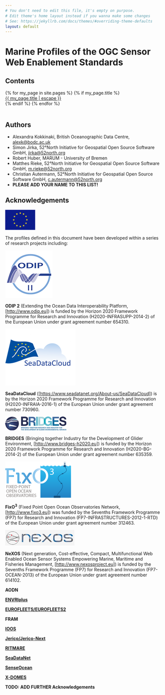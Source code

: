 ```yaml
---
# You don't need to edit this file, it's empty on purpose.
# Edit theme's home layout instead if you wanna make some changes
# See: https://jekyllrb.com/docs/themes/#overriding-theme-defaults
layout: default
---
```


# Marine Profiles of the OGC Sensor Web Enablement Standards

## Contents

<div class="trigger">
  {% for my_page in site.pages %}
    {% if my_page.title %}
    <div>
      <a class="page-link" href="{{ my_page.url | relative_url }}">{{ my_page.title | escape }}</a>
    </div>
    {% endif %}
  {% endfor %}
</div>
<br/>

## Authors

* Alexandra Kokkinaki, British Oceanographic Data Centre, alexk@bodc.ac.uk
* Simon Jirka, 52°North Initiative for Geospatial Open Source Software GmbH, jirka@52north.org
* Robert Huber, MARUM - University of Bremen
* Matthes Rieke, 52°North Initiative for Geospatial Open Source Software GmbH, m.rieke@52north.org
* Christian Autermann, 52°North Initiative for Geospatial Open Source Software GmbH, c.autermann@52north.org
* **PLEASE ADD YOUR NAME TO THIS LIST!**

## Acknowledgements

![EC Logo](images/ec.png)

The profiles defined in this document have been developed within a series of research projects including:

![ODIP Logo](images/odip_II.png)

**ODIP 2** (Extending the Ocean Data Interoperability Platform, [http://www.odip.eu]) is funded by the Horizon 2020 Framework Programme for Research and Innovation (H2020-INFRASUPP-2014-2) of the European Union under grant agreement number 654310.

![SeaDataCloud Logo](images/seadatacloud.png)

**SeaDataCloud** ([https://www.seadatanet.org/About-us/SeaDataCloud])  is by the Horizon 2020 Framework Programme for Research and Innovation (H2020-INFRAIA-2016-1) of the European Union under grant agreement number 730960.

![BRIDGES Logo](images/bridges.jpg)

**BRIDGES** (Bringing together Industry for the Development of Glider Environment, [http://www.bridges-h2020.eu]) is funded by the Horizon 2020 Framework Programme for Research and Innovation (H2020-BG-2014-2) of the European Union under grant agreement number 635359.

![FixO3 Logo](images/fixo3.png)

**FixO<sup>3</sup>** (Fixed Point Open Ocean Observatories Network, [http://www.fixo3.eu]) was funded by the Sevenths Framework Programme (FP7) for Research and Innovation (FP7-INFRASTRUCTURES-2012-1-RTD) of the European Union under grant agreement number 312463.

![NeXOS Logo](images/nexos.png)

**NeXOS** (Next generation, Cost-effective, Compact, Multifunctional Web Enabled Ocean Sensor Systems Empowering Marine, Maritime and Fisheries Management, [http://www.nexosproject.eu]) is funded by the Sevenths Framework Programme (FP7) for Research and Innovation (FP7-OCEAN-2013) of the European Union under grant agreement number 614102.

**AODN**

**[ENVRIplus](http://www.envriplus.eu/)**

**[EUROFLEETS/EUROFLEETS2](http://www.eurofleets.eu/np4/home.html)**

**FRAM**

**[IOOS](https://ioos.noaa.gov/)**

**[Jerico/Jerico-Next](http://www.jerico-ri.eu/)**

**[RITMARE](http://www.ritmare.it/)**

**[SeaDataNet](http://www.seadatanet.org/)**

**[SenseOcean](http://www.senseocean.eu/)**

**[X-DOMES](https://www.earthcube.org/group/x-domes)**

**TODO: ADD FURTHER Acknowledgements**

